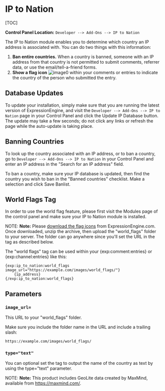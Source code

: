 <!--
    This source file is part of the open source project
    ExpressionEngine User Guide (https://github.com/ExpressionEngine/ExpressionEngine-User-Guide)

    @link      https://expressionengine.com/
    @copyright Copyright (c) 2003-2020, Packet Tide, LLC (https://packettide.com)
    @license   https://expressionengine.com/license Licensed under Apache License, Version 2.0
-->

# IP to Nation

[TOC]

**Control Panel Location:** `Developer --> Add-Ons --> IP to Nation`

The IP to Nation module enables you to determine which country an IP address is associated with. You can do two things with this information:

1.  **Ban entire countries.** When a country is banned, someone with an IP address from that country is not permitted to submit comments, referrer data, or use the email/tell-a-friend forms.
2.  **Show a flag icon** ![image0](https://docs.expressionengine.com/latest/_images/flag-us.gif) within your comments or entries to indicate the country of the person who submitted the entry.

## Database Updates

To update your installation, simply make sure that you are running the latest version of ExpressionEngine, and visit the `Developer --> Add-Ons --> IP to Nation` page in your Control Panel and click the Update IP Database button. The update may take a few seconds; do not click any links or refresh the page while the auto-update is taking place.

## Banning Countries

To look up the country associated with an IP address, or to ban a country, go to `Developer --> Add-Ons --> IP to Nation` in your Control Panel and enter an IP address in the "Search for an IP address" field.

To ban a country, make sure your IP database is updated, then find the country you wish to ban in the "Banned countries" checklist. Make a selection and click Save Banlist.

## World Flags Tag

In order to use the world flag feature, please first visit the Modules page of the control panel and make sure your IP to Nation module is installed.

NOTE: **Note:** Please [download the flag icons](https://expressionengine.com/asset/file/world_flags.zip) from ExpressionEngine.com. Once downloaded, unzip the archive, then upload the "world_flags" folder to your server. The folder can go anywhere since you'll set the URL in the tag as described below.

The "world flags" tag can be used within your {exp:comment:entries} or {exp:channel:entries} like this:

    {exp:ip_to_nation:world_flags image_url="https://example.com/images/world_flags/"}
        {ip_address}
    {/exp:ip_to_nation:world_flags}

## Parameters

### `image_url=`

This URL to your "world_flags" folder.

Make sure you include the folder name in the URL and include a trailing slash:

    https://example.com/images/world_flags/

### `type="text"`

You can optional set the tag to output the name of the country as text by using the type="text" parameter.

NOTE: **Note:** This product includes GeoLite data created by MaxMind, available from <https://maxmind.com/>.
